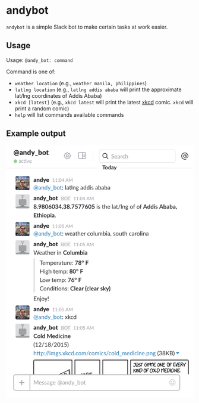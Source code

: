 # andybot

`andybot` is a simple Slack bot to make certain tasks at work easier.


## Usage

Usage: `@andy_bot: command`

Command is one of:

* `weather location` (e.g., `weather manila, philippines`)
* `latlng location` (e.g., `latlng addis ababa` will print the approximate lat/lng coordinates of Addis Ababa)
* `xkcd [latest]` (e.g., `xkcd latest` will print the latest [xkcd](http://xkcd.com) comic. `xkcd` will print a random comic)
* `help` will list commands available commands

## Example output

![Example output of andybot](andy_bot_example.png)
